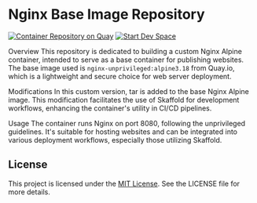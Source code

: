 # Nginx Base Image Repository

[![Container Repository on Quay](https://quay.io/repository/michard/nginx_base/status "Container Repository on Quay")](https://quay.io/repository/michard/nginx_base_image)
[![Start Dev Space](https://www.eclipse.org/che/contribute.svg)](https://devspaces.apps.ocp.michard.cc#https://github.com/smichard/nginx_base_image)

Overview
This repository is dedicated to building a custom Nginx Alpine container, intended to serve as a base container for publishing websites. The base image used is `nginx-unprivileged:alpine3.18` from Quay.io, which is a lightweight and secure choice for web server deployment.

Modifications
In this custom version, tar is added to the base Nginx Alpine image. This modification facilitates the use of Skaffold for development workflows, enhancing the container's utility in CI/CD pipelines.

Usage
The container runs Nginx on port 8080, following the unprivileged guidelines. It's suitable for hosting websites and can be integrated into various deployment workflows, especially those utilizing Skaffold.

## License

This project is licensed under the [MIT License](./LICENSE). See the LICENSE file for more details.